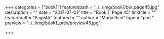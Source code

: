 +++
categories = ["book1"]
featuredpath = "../../img/book1/bw_page45.jpg"
description = ""
date = "2017-07-01"
title = "Book 1, Page 45"
linktitle = ""
featuredalt = "Page45"
featured = ""
author = "Maria Rice"
type = "post"
preview = "../../img/book1_prev/preview45.jpg"

+++

